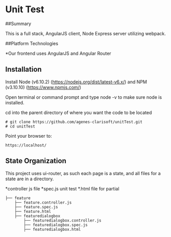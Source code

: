 # **Unit Test**

##Summary

This is a full stack, AngularJS client, Node Express server utilizing webpack.

##Platform Technologies

*Our frontend uses AngularJS and Angular Router


## Installation

Install Node (v6.10.2) (https://nodejs.org/dist/latest-v6.x/) and NPM (v3.10.10) (https://www.npmjs.com/)

Open terminal or command prompt and type node -v to make sure node is installed.

cd into the parent directory of where you want the code to be located

    # git clone https://github.com/agenes-clarisoft/unitTest.git
    # cd unitTest

Point your browser to:

    https://localhost/

## State Organization

This project uses ui-router, as such each page is a state, and all files
for a state are in a directory.

*controller js file
*spec.js unit test
*.html file for partial

```
├── feature
    ├── feature.controller.js
    ├── feature.spec.js
    ├── feature.html
    ├── featuredialogbox
        ├── featuredialogbox.controller.js
        ├── featuredialogbox.spec.js
        ├── featuredialogbox.html

```